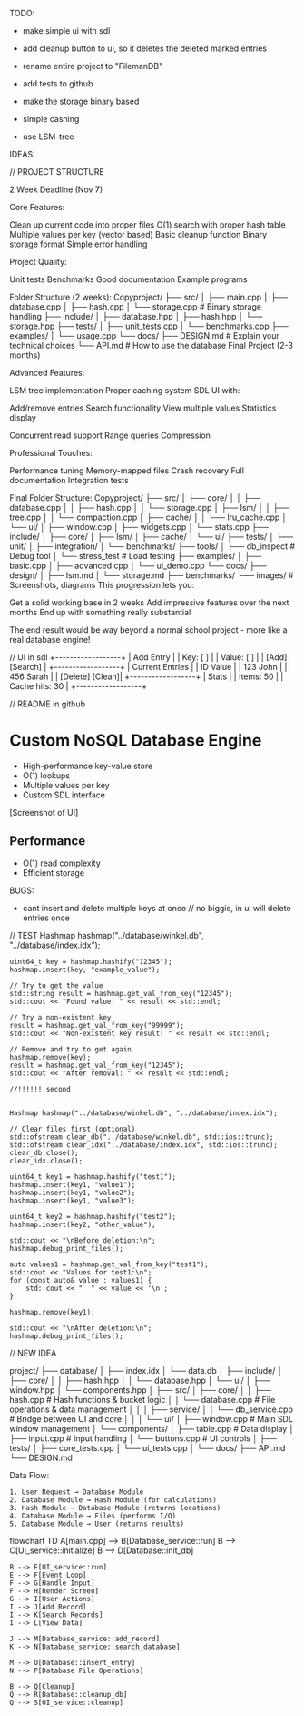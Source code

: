TODO:

- make simple ui with sdl
- add cleanup button to ui, so it deletes the deleted marked entries
- rename entire project to "FilemanDB"

- add tests to github
- make the storage binary based
- simple cashing
- use LSM-tree

IDEAS:

// PROJECT STRUCTURE

2 Week Deadline (Nov 7)

Core Features:

Clean up current code into proper files
O(1) search with proper hash table
Multiple values per key (vector based)
Basic cleanup function
Binary storage format
Simple error handling

Project Quality:

Unit tests
Benchmarks
Good documentation
Example programs

Folder Structure (2 weeks):
Copyproject/
├── src/
│ ├── main.cpp
│ ├── database.cpp
│ ├── hash.cpp
│ └── storage.cpp # Binary storage handling
├── include/
│ ├── database.hpp
│ ├── hash.hpp
│ └── storage.hpp
├── tests/
│ ├── unit_tests.cpp
│ └── benchmarks.cpp
├── examples/
│ └── usage.cpp
└── docs/
├── DESIGN.md # Explain your technical choices
└── API.md # How to use the database
Final Project (2-3 months)

Advanced Features:

LSM tree implementation
Proper caching system
SDL UI with:

Add/remove entries
Search functionality
View multiple values
Statistics display

Concurrent read support
Range queries
Compression

Professional Touches:

Performance tuning
Memory-mapped files
Crash recovery
Full documentation
Integration tests

Final Folder Structure:
Copyproject/
├── src/
│ ├── core/
│ │ ├── database.cpp
│ │ ├── hash.cpp
│ │ └── storage.cpp
│ ├── lsm/
│ │ ├── tree.cpp
│ │ └── compaction.cpp
│ ├── cache/
│ │ └── lru_cache.cpp
│ └── ui/
│ ├── window.cpp
│ ├── widgets.cpp
│ └── stats.cpp
├── include/
│ ├── core/
│ ├── lsm/
│ ├── cache/
│ └── ui/
├── tests/
│ ├── unit/
│ ├── integration/
│ └── benchmarks/
├── tools/
│ ├── db_inspect # Debug tool
│ └── stress_test # Load testing
├── examples/
│ ├── basic.cpp
│ ├── advanced.cpp
│ └── ui_demo.cpp
└── docs/
├── design/
│ ├── lsm.md
│ └── storage.md
├── benchmarks/
└── images/ # Screenshots, diagrams
This progression lets you:

Get a solid working base in 2 weeks
Add impressive features over the next months
End up with something really substantial

The end result would be way beyond a normal school project - more like a real database engine!

// UI in sdl
+------------------+
| Add Entry |
| Key: [ ] |
| Value: [ ] |
| [Add] [Search] |
+------------------+
| Current Entries |
| ID Value |
| 123 John |
| 456 Sarah |
| [Delete] [Clean]|
+------------------+
| Stats |
| Items: 50 |
| Cache hits: 30 |
+------------------+

// README in github

# Custom NoSQL Database Engine

- High-performance key-value store
- O(1) lookups
- Multiple values per key
- Custom SDL interface

[Screenshot of UI]

## Performance

- O(1) read complexity
- Efficient storage

BUGS:

- cant insert and delete multiple keys at once // no biggie, in ui will delete entries once

// TEST
Hashmap hashmap("../database/winkel.db", "../database/index.idx");

    uint64_t key = hashmap.hashify("12345");
    hashmap.insert(key, "example_value");

    // Try to get the value
    std::string result = hashmap.get_val_from_key("12345");
    std::cout << "Found value: " << result << std::endl;

    // Try a non-existent key
    result = hashmap.get_val_from_key("99999");
    std::cout << "Non-existent key result: " << result << std::endl;

    // Remove and try to get again
    hashmap.remove(key);
    result = hashmap.get_val_from_key("12345");
    std::cout << "After removal: " << result << std::endl;

    //!!!!!! second


    Hashmap hashmap("../database/winkel.db", "../database/index.idx");

    // Clear files first (optional)
    std::ofstream clear_db("../database/winkel.db", std::ios::trunc);
    std::ofstream clear_idx("../database/index.idx", std::ios::trunc);
    clear_db.close();
    clear_idx.close();

    uint64_t key1 = hashmap.hashify("test1");
    hashmap.insert(key1, "value1");
    hashmap.insert(key1, "value2");
    hashmap.insert(key1, "value3");

    uint64_t key2 = hashmap.hashify("test2");
    hashmap.insert(key2, "other_value");

    std::cout << "\nBefore deletion:\n";
    hashmap.debug_print_files();

    auto values1 = hashmap.get_val_from_key("test1");
    std::cout << "Values for test1:\n";
    for (const auto& value : values1) {
        std::cout << "  " << value << '\n';
    }

    hashmap.remove(key1);

    std::cout << "\nAfter deletion:\n";
    hashmap.debug_print_files();

// NEW IDEA

project/
├── database/
│ ├── index.idx
│ └── data.db
│
├── include/
│ ├── core/
│ │ ├── hash.hpp
│ │ └── database.hpp
│ └── ui/
│ ├── window.hpp
│ └── components.hpp
│
├── src/
│ ├── core/
│ │ ├── hash.cpp # Hash functions & bucket logic
│ │ └── database.cpp # File operations & data management
│ │
│ ├── service/
│ │ └── db_service.cpp # Bridge between UI and core
│ │
│ └── ui/
│ ├── window.cpp # Main SDL window management
│ └── components/
│ ├── table.cpp # Data display
│ ├── input.cpp # Input handling
│ └── buttons.cpp # UI controls
│
├── tests/
│ ├── core_tests.cpp
│ └── ui_tests.cpp
│
└── docs/
├── API.md
└── DESIGN.md

Data Flow:

    1. User Request → Database Module
    2. Database Module → Hash Module (for calculations)
    3. Hash Module → Database Module (returns locations)
    4. Database Module → Files (performs I/O)
    5. Database Module → User (returns results)

flowchart TD
A[main.cpp] --> B[Database_service::run]
B --> C[UI_service::initialize]
B --> D[Database::init_db]

    B --> E[UI_service::run]
    E --> F[Event Loop]
    F --> G[Handle Input]
    F --> H[Render Screen]
    G --> I[User Actions]
    I --> J[Add Record]
    I --> K[Search Records]
    I --> L[View Data]

    J --> M[Database_service::add_record]
    K --> N[Database_service::search_database]

    M --> O[Database::insert_entry]
    N --> P[Database File Operations]

    B --> Q[Cleanup]
    Q --> R[Database::cleanup_db]
    Q --> S[UI_service::cleanup]
